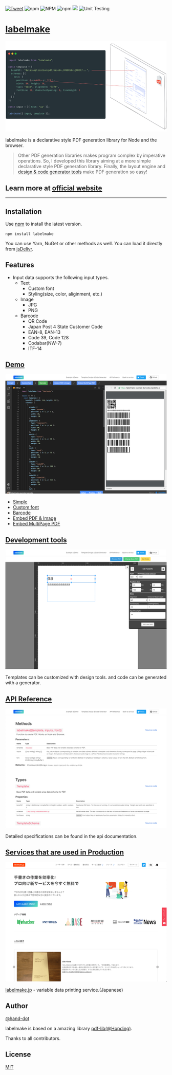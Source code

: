 [![Tweet](https://img.shields.io/twitter/url/http/shields.io.svg?style=social)](https://twitter.com/intent/tweet?text=JavaScript%20PDF%20Library.%20Works%20on%20Node%20and%20Browser!!&hashtags=JS,PDF&url=https://labelmake.jp/javascript-pdf-generator-library&via=labelmake)
![npm](https://img.shields.io/npm/v/labelmake)
![NPM](https://img.shields.io/npm/l/labelmake)
![npm](https://img.shields.io/npm/dm/labelmake)
[![](https://data.jsdelivr.com/v1/package/npm/labelmake/badge)](https://www.jsdelivr.com/package/npm/labelmake)
![Unit Testing](https://github.com/hand-dot/labelmake/workflows/Unit%20Testing/badge.svg)

# [labelmake](https://labelmake.jp/javascript-pdf-generator-library)

[![top](./assets/readme-top.png)](https://labelmake.jp/javascript-pdf-generator-library)

labelmake is a declarative style PDF generation library for Node and the browser.

> Other PDF generation libraries makes program complex by imperative operations. So, I developed this library aiming at a more simple declarative style PDF generation library.
> Finally, the layout engine and [design & code generator tools](https://labelmake.jp/javascript-pdf-generator-library/template-design) make PDF generation so easy!

## **Learn more at [official website](https://labelmake.jp/javascript-pdf-generator-library)**

---

## Installation

Use [npm](https://www.npmjs.com/package/labelmake) to install the latest version.

```
npm install labelmake
```

You can use Yarn, NuGet or other methods as well. You can load it directly from [jsDelivr](https://www.jsdelivr.com/package/npm/labelmake).

## Features

- Input data supports the following input types.
  - Text
    - Custom font
    - Styling(size, color, aliginment, etc.)
  - Image
    - JPG
    - PNG
  - Barcode
    - QR Code
    - Japan Post 4 State Customer Code
    - EAN-8, EAN-13
    - Code 39, Code 128
    - Codabar(NW-7)
    - ITF-14

## [Demo](https://labelmake.jp/javascript-pdf-generator-library/example)

[![example](./assets/lib-example.png)](https://labelmake.jp/javascript-pdf-generator-library/example)

- [Simple](https://labelmake.jp/javascript-pdf-generator-library/example#labelmake-example)
- [Custom font](https://labelmake.jp/javascript-pdf-generator-library/example#labelmake-example-customfont)
- [Barcode](https://labelmake.jp/javascript-pdf-generator-library/example#labelmake-example-barcode)
- [Embed PDF & Image](https://labelmake.jp/javascript-pdf-generator-library/example#labelmake-example-embedpdf)
- [Embed MultiPage PDF](https://labelmake.jp/javascript-pdf-generator-library/example#labelmake-example-multipage)

## [Development tools](https://labelmake.jp/javascript-pdf-generator-library/template-design)

[![template-design](./assets/lib-template-design.png)](https://labelmake.jp/javascript-pdf-generator-library/template-design)

Templates can be customized with design tools. and code can be generated with a generator.

## [API Reference](https://labelmake.jp/javascript-pdf-generator-library/api)

[![api](./assets/lib-api.png)](https://labelmake.jp/javascript-pdf-generator-library/api)

Detailed specifications can be found in the api documentation.

## [Services that are used in Production](https://labelmake.jp/)

[![production](./assets/lib-production.png)](https://labelmake.jp/javascript-pdf-generator-library/production)

[labelmake.jp](https://labelmake.jp/) - variable data printing service.(Japanese)

## Author

[@hand-dot](https://github.com/hand-dot)

labelmake is based on a amazing library [pdf-lib](https://github.com/Hopding/pdf-lib)[(@Hopding)](https://github.com/Hopding).

Thanks to all contributors.

## License

[MIT](LICENSE.md)
